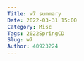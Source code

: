 ```yaml
---
Title: w7 summary
Date: 2022-03-31 15:00
Category: Misc
Tags: 2022SpringCD
Slug: w7
Author: 40923224
---
```



<!-- PELICAN_END_SUMMARY -->

